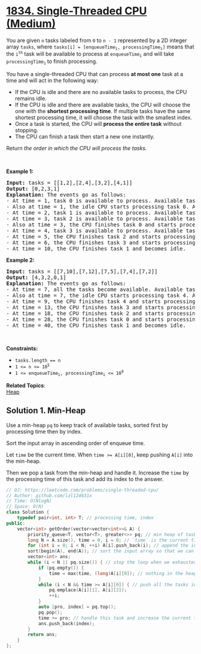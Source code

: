# [1834. Single-Threaded CPU (Medium)](https://leetcode.com/problems/single-threaded-cpu/)

<p>You are given <code>n</code>​​​​​​ tasks labeled from <code>0</code> to <code>n - 1</code> represented by a 2D integer array <code>tasks</code>, where <code>tasks[i] = [enqueueTime<sub>i</sub>, processingTime<sub>i</sub>]</code> means that the <code>i<sup>​​​​​​th</sup></code>​​​​ task will be available to process at <code>enqueueTime<sub>i</sub></code> and will take <code>processingTime<sub>i</sub></code><sub> </sub>to finish processing.</p>

<p>You have a single-threaded CPU that can process <strong>at most one</strong> task at a time and will act in the following way:</p>

<ul>
	<li>If the CPU is idle and there are no available tasks to process, the CPU remains idle.</li>
	<li>If the CPU is idle and there are available tasks, the CPU will choose the one with the <strong>shortest processing time</strong>. If multiple tasks have the same shortest processing time, it will choose the task with the smallest index.</li>
	<li>Once a task is started, the CPU will <strong>process the entire task</strong> without stopping.</li>
	<li>The CPU can finish a task then start a new one instantly.</li>
</ul>

<p>Return <em>the order in which the CPU will process the tasks.</em></p>

<p>&nbsp;</p>
<p><strong>Example 1:</strong></p>

<pre><strong>Input:</strong> tasks = [[1,2],[2,4],[3,2],[4,1]]
<strong>Output:</strong> [0,2,3,1]
<strong>Explanation: </strong>The events go as follows: 
- At time = 1, task 0 is available to process. Available tasks = {0}.
- Also at time = 1, the idle CPU starts processing task 0. Available tasks = {}.
- At time = 2, task 1 is available to process. Available tasks = {1}.
- At time = 3, task 2 is available to process. Available tasks = {1, 2}.
- Also at time = 3, the CPU finishes task 0 and starts processing task 2 as it is the shortest. Available tasks = {1}.
- At time = 4, task 3 is available to process. Available tasks = {1, 3}.
- At time = 5, the CPU finishes task 2 and starts processing task 3 as it is the shortest. Available tasks = {1}.
- At time = 6, the CPU finishes task 3 and starts processing task 1. Available tasks = {}.
- At time = 10, the CPU finishes task 1 and becomes idle.
</pre>

<p><strong>Example 2:</strong></p>

<pre><strong>Input:</strong> tasks = [[7,10],[7,12],[7,5],[7,4],[7,2]]
<strong>Output:</strong> [4,3,2,0,1]
<strong>Explanation</strong><strong>: </strong>The events go as follows:
- At time = 7, all the tasks become available. Available tasks = {0,1,2,3,4}.
- Also at time = 7, the idle CPU starts processing task 4. Available tasks = {0,1,2,3}.
- At time = 9, the CPU finishes task 4 and starts processing task 3. Available tasks = {0,1,2}.
- At time = 13, the CPU finishes task 3 and starts processing task 2. Available tasks = {0,1}.
- At time = 18, the CPU finishes task 2 and starts processing task 0. Available tasks = {1}.
- At time = 28, the CPU finishes task 0 and starts processing task 1. Available tasks = {}.
- At time = 40, the CPU finishes task 1 and becomes idle.
</pre>

<p>&nbsp;</p>
<p><strong>Constraints:</strong></p>

<ul>
	<li><code>tasks.length == n</code></li>
	<li><code>1 &lt;= n &lt;= 10<sup>5</sup></code></li>
	<li><code>1 &lt;= enqueueTime<sub>i</sub>, processingTime<sub>i</sub> &lt;= 10<sup>9</sup></code></li>
</ul>


**Related Topics**:  
[Heap](https://leetcode.com/tag/heap/)

## Solution 1. Min-Heap

Use a min-heap `pq` to keep track of available tasks, sorted first by processing time then by index.

Sort the input array in ascending order of enqueue time.

Let `time` be the current time. When `time >= A[i][0]`, keep pushing `A[i]` into the min-heap.

Then we pop a task from the min-heap and handle it. Increase the `time` by the processing time of this task and add its index to the answer.

```cpp
// OJ: https://leetcode.com/problems/single-threaded-cpu/
// Author: github.com/lzl124631x
// Time: O(NlogN)
// Space: O(N)
class Solution {
    typedef pair<int, int> T; // processing time, index
public:
    vector<int> getOrder(vector<vector<int>>& A) {
        priority_queue<T, vector<T>, greater<>> pq; // min heap of tasks, sorted first by processing time then by index.
        long N = A.size(), time = 0, i = 0; // `time` is the current time, `i` is the read pointer
        for (int i = 0; i < N; ++i) A[i].push_back(i); // append the index to each task
        sort(begin(A), end(A)); // sort the input array so that we can take the tasks of small enqueueTime first
        vector<int> ans;
        while (i < N || pq.size()) { // stop the loop when we exhausted the input array and the tasks in the heap.
            if (pq.empty()) {
                time = max(time, (long)A[i][0]); // nothing in the heap? try updating the current time using the processing time of the next task in array
            }
            while (i < N && time >= A[i][0]) { // push all the tasks in the array whose enqueueTime <= currentTime into the heap
                pq.emplace(A[i][1], A[i][2]);
                ++i;
            }
            auto [pro, index] = pq.top();
            pq.pop();
            time += pro; // handle this task and increase the current time by the processingTime
            ans.push_back(index);
        }
        return ans;
    }
};
```